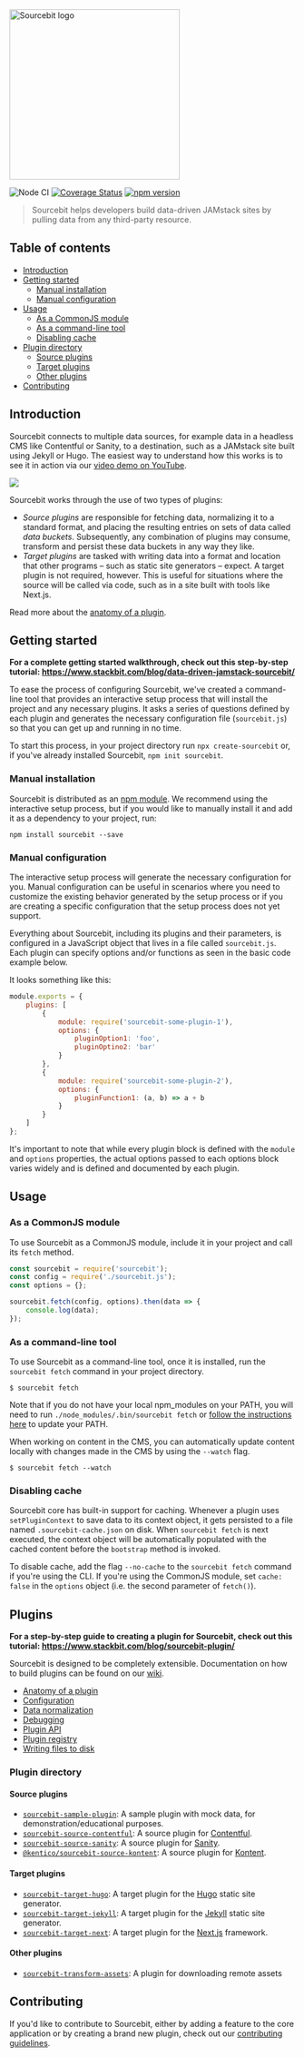 <img alt="Sourcebit logo" src="https://raw.githubusercontent.com/stackbithq/sourcebit/master/Sourcebit.svg?sanitize=true" width="300">

![Node CI](https://github.com/stackbithq/sourcebit/workflows/Node%20CI/badge.svg?branch=master)
[![Coverage Status](https://coveralls.io/repos/github/stackbithq/sourcebit/badge.svg?v=20200302)](https://coveralls.io/github/stackbithq/sourcebit)
[![npm version](https://badge.fury.io/js/sourcebit.svg)](https://badge.fury.io/js/sourcebit)

> Sourcebit helps developers build data-driven JAMstack sites by pulling data from any third-party resource.

## Table of contents

-   [Introduction](#introduction)
-   [Getting started](#getting-started)
    -   [Manual installation](#manual-installation)
    -   [Manual configuration](#manual-configuration)
-   [Usage](#usage)
    -   [As a CommonJS module](#as-a-commonjs-module)
    -   [As a command-line tool](#as-a-command-line-tool)
    -   [Disabling cache](#disabling-cache)
-   [Plugin directory](#plugin-directory)
    -   [Source plugins](#source-plugins)
    -   [Target plugins](#target-plugins)
    -   [Other plugins](#other-plugins)
-   [Contributing](#contributing)

## Introduction

Sourcebit connects to multiple data sources, for example data in a headless CMS like Contentful or Sanity, to a destination, such as a JAMstack site built using Jekyll or Hugo. The easiest way to understand how this works is to see it in action via our [video demo on YouTube](https://www.youtube.com/watch?v=BrZbWMXB4TQ).

[![](http://i3.ytimg.com/vi/fPvfeP1lzTY/maxresdefault.jpg)](https://www.youtube.com/watch?v=fPvfeP1lzTY)

Sourcebit works through the use of two types of plugins:

-   _Source plugins_ are responsible for fetching data, normalizing it to a standard format, and placing the resulting entries on sets of data called _data buckets_. Subsequently, any combination of plugins may consume, transform and persist these data buckets in any way they like.
-   _Target plugins_ are tasked with writing data into a format and location that other programs – such as static site generators – expect. A target plugin is not required, however. This is useful for situations where the source will be called via code, such as in a site built with tools like Next.js.

Read more about the [anatomy of a plugin](https://github.com/stackbithq/sourcebit/wiki/Anatomy-of-a-plugin).

## Getting started

**For a complete getting started walkthrough, check out this step-by-step tutorial: <https://www.stackbit.com/blog/data-driven-jamstack-sourcebit/>**

To ease the process of configuring Sourcebit, we've created a command-line tool that provides an interactive setup process that will install the project and any necessary plugins. It asks a series of questions defined by each plugin and generates the necessary configuration file (`sourcebit.js`) so that you can get up and running in no time.

To start this process, in your project directory run `npx create-sourcebit` or, if you've already installed Sourcebit, `npm init sourcebit`.

### Manual installation

Sourcebit is distributed as an [npm module](https://www.npmjs.com/package/sourcebit). We recommend using the interactive setup process, but if you would like to manually install it and add it as a dependency to your project, run:

```
npm install sourcebit --save
```

### Manual configuration

The interactive setup process will generate the necessary configuration for you. Manual configuration can be useful in scenarios where you need to customize the existing behavior generated by the setup process or if you are creating a specific configuration that the setup process does not yet support.

Everything about Sourcebit, including its plugins and their parameters, is configured in a JavaScript object that lives in a file called `sourcebit.js`. Each plugin can specify options and/or functions as seen in the basic code example below.

It looks something like this:

```js
module.exports = {
    plugins: [
        {
            module: require('sourcebit-some-plugin-1'),
            options: {
                pluginOption1: 'foo',
                pluginOptino2: 'bar'
            }
        },
        {
            module: require('sourcebit-some-plugin-2'),
            options: {
                pluginFunction1: (a, b) => a + b
            }
        }
    ]
};
```

It's important to note that while every plugin block is defined with the `module` and `options` properties, the actual options passed to each options block varies widely and is defined and documented by each plugin.

## Usage

### As a CommonJS module

To use Sourcebit as a CommonJS module, include it in your project and call its `fetch` method.

```js
const sourcebit = require('sourcebit');
const config = require('./sourcebit.js');
const options = {};

sourcebit.fetch(config, options).then(data => {
    console.log(data);
});
```

### As a command-line tool

To use Sourcebit as a command-line tool, once it is installed, run the `sourcebit fetch` command in your project directory.

```
$ sourcebit fetch
```

Note that if you do not have your local npm_modules on your PATH, you will need to run `./node_modules/.bin/sourcebit fetch` or [follow the instructions here](https://coderwall.com/p/i5z1cg/automatically-update-path-with-proper-node_modules-bin) to update your PATH.

When working on content in the CMS, you can automatically update content locally with changes made in the CMS by using the `--watch` flag.

```
$ sourcebit fetch --watch
```

### Disabling cache

Sourcebit core has built-in support for caching. Whenever a plugin uses `setPluginContext` to save data to its context object, it gets persisted to a file named `.sourcebit-cache.json` on disk. When `sourcebit fetch` is next executed, the context object will be automatically populated with the cached content before the `bootstrap` method is invoked.

To disable cache, add the flag `--no-cache` to the `sourcebit fetch` command if you're using the CLI. If you're using the CommonJS module, set `cache: false` in the `options` object (i.e. the second parameter of `fetch()`).

## Plugins

**For a step-by-step guide to creating a plugin for Sourcebit, check out this tutorial: <https://www.stackbit.com/blog/sourcebit-plugin/>**

Sourcebit is designed to be completely extensible. Documentation on how to build plugins can be found on our [wiki](https://github.com/stackbithq/sourcebit/wiki).

-   [Anatomy of a plugin](https://github.com/stackbithq/sourcebit/wiki/Anatomy-of-a-plugin)
-   [Configuration](https://github.com/stackbithq/sourcebit/wiki/Configuration)
-   [Data normalization](https://github.com/stackbithq/sourcebit/wiki/Data-normalization)
-   [Debugging](https://github.com/stackbithq/sourcebit/wiki/Debugging)
-   [Plugin API](https://github.com/stackbithq/sourcebit/wiki/Plugin-API)
-   [Plugin registry](https://github.com/stackbithq/sourcebit/wiki/Plugin-registry)
-   [Writing files to disk](https://github.com/stackbithq/sourcebit/wiki/Writing-files-to-disk)

### Plugin directory

#### Source plugins

-   [`sourcebit-sample-plugin`](http://npmjs.com/package/sourcebit-sample-plugin): A sample plugin with mock data, for demonstration/educational purposes.
-   [`sourcebit-source-contentful`](http://npmjs.com/package/sourcebit-source-contentful): A source plugin for [Contentful](https://www.contentful.com/).
-   [`sourcebit-source-sanity`](http://npmjs.com/package/sourcebit-source-sanity): A source plugin for [Sanity](https://sanity.io/).
-   [`@kentico/sourcebit-source-kontent`](https://www.npmjs.com/package/@kentico/sourcebit-source-kontent): A source plugin for [Kontent](https://bit.ly/2yvEEWs).

#### Target plugins

-   [`sourcebit-target-hugo`](http://npmjs.com/package/sourcebit-target-hugo): A target plugin for the [Hugo](https://gohugo.io/) static site generator.
-   [`sourcebit-target-jekyll`](http://npmjs.com/package/sourcebit-target-jekyll): A target plugin for the [Jekyll](https://www.jekyllrb.com/) static site generator.
-   [`sourcebit-target-next`](https://www.npmjs.com/package/sourcebit-target-next): A target plugin for the [Next.js](https://nextjs.org/) framework.

#### Other plugins

-   [`sourcebit-transform-assets`](https://github.com/stackbithq/sourcebit-transform-assets): A plugin for downloading remote assets

## Contributing

If you'd like to contribute to Sourcebit, either by adding a feature to the core application or by creating a brand new plugin, check out our [contributing guidelines](https://github.com/stackbithq/sourcebit/blob/master/CONTRIBUTING.md).

